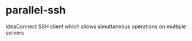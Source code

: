 parallel-ssh
============

IdeaConnect SSH client which allows simultaneous operations on multiple servers